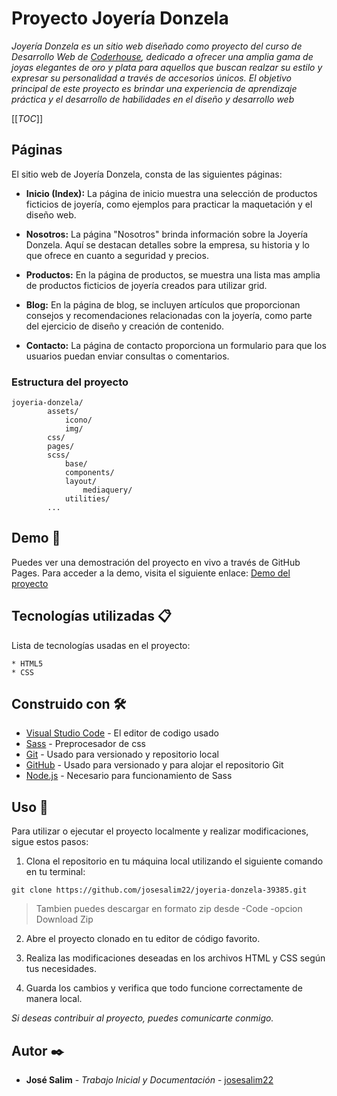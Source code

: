 # Proyecto Joyería Donzela

_Joyería Donzela es un sitio web diseñado como proyecto del curso de Desarrollo Web de [Coderhouse](https://www.coderhouse.com/), dedicado a ofrecer una amplia gama de joyas elegantes de oro y plata para aquellos que buscan realzar su estilo y expresar su personalidad a través de accesorios únicos. El objetivo principal de este proyecto es brindar una experiencia de aprendizaje práctica y el desarrollo de habilidades en el diseño y desarrollo web_

[[_TOC_]]

## Páginas

El sitio web de Joyería Donzela, consta de las siguientes páginas:

- **Inicio (Index):** La página de inicio muestra una selección de productos ficticios de joyería, como ejemplos para practicar la maquetación y el diseño web.

- **Nosotros:** La página "Nosotros" brinda información sobre la Joyería Donzela. Aquí se destacan detalles sobre la empresa, su historia y lo que ofrece en cuanto a seguridad y precios.

- **Productos:** En la página de productos, se muestra una lista mas amplia de productos ficticios de joyería creados para utilizar grid.

- **Blog:** En la página de blog, se incluyen artículos que proporcionan consejos y recomendaciones relacionadas con la joyería, como parte del ejercicio de diseño y creación de contenido.

- **Contacto:** La página de contacto proporciona un formulario para que los usuarios puedan enviar consultas o comentarios.

### Estructura del proyecto

    joyeria-donzela/
            assets/
				icono/
				img/
            css/
			pages/
            scss/
				base/
				components/
				layout/
					mediaquery/
				utilities/
            ...

## Demo 🚀

Puedes ver una demostración del proyecto en vivo a través de GitHub Pages. Para acceder a la demo, visita el siguiente enlace: [Demo del proyecto](https://josesalim22.github.io/joyeria-donzela-39385/)


## Tecnologías utilizadas 📋

Lista de tecnologías usadas en el proyecto:

```
* HTML5
* CSS
```
## Construido con 🛠️

* [Visual Studio Code](https://code.visualstudio.com/) - El editor de codigo usado
* [Sass](https://sass-lang.com/) - Preprocesador de css
* [Git](https://git-scm.com/) - Usado para versionado y repositorio local
* [GitHub](https://github.com/) - Usado para versionado y para alojar el repositorio Git
* [Node.js](https://nodejs.org/es) - Necesario para funcionamiento de Sass

## Uso 🔧

Para utilizar o ejecutar el proyecto localmente y realizar modificaciones, sigue estos pasos:

1. Clona el repositorio en tu máquina local utilizando el siguiente comando en tu terminal:

```
git clone https://github.com/josesalim22/joyeria-donzela-39385.git
```
>Tambien puedes descargar en formato zip desde -Code -opcion Download Zip

2. Abre el proyecto clonado en tu editor de código favorito.

3. Realiza las modificaciones deseadas en los archivos HTML y CSS según tus necesidades.

4. Guarda los cambios y verifica que todo funcione correctamente de manera local.

_Si deseas contribuir al proyecto, puedes comunicarte conmigo._

## Autor ✒️

* **José Salim** - *Trabajo Inicial y Documentación* - [josesalim22](https://github.com/josesalim22/)